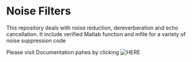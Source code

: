 # Noise Filters

This repository deals with noise reduction, dereverberation and echo cancellation. It include verified Matlab function and mfile for a variety of noise suppression code  

Please visit Documentation pahes by clicking ![HERE](https://github.com/mimranh/Noise-Filters/wiki)  

